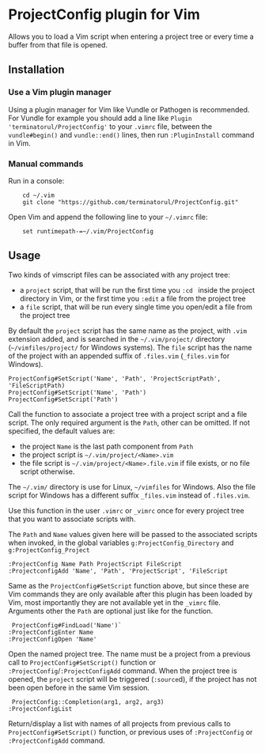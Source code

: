 # ProjectConfig plugin for Vim

Allows you to load a Vim script when entering a project tree or every time a buffer from that
file is opened.

## Installation

### Use a Vim plugin manager
Using a plugin manager for Vim like Vundle or Pathogen is recommended. For Vundle for example 
you should add a line like `Plugin 'terminatorul/ProjectConfig'` to your `.vimrc` file, between
the `vundle#begin()` and `vundle::end()` lines, then run `:PluginInstall` command in Vim.

### Manual commands
Run in a console:
```
    cd ~/.vim
    git clone "https://github.com/terminatorul/ProjectConfig.git"
```
Open Vim and append the following line to your `~/.vimrc` file:
```
    set runtimepath-=~/.vim/ProjectConfig
```

## Usage

Two kinds of vimscript files can be associated with any project tree:
* a `project` script, that will be run the first time you `:cd ` inside the project 
  directory in Vim, or the first time you `:edit` a file from the project tree
* a `file` script, that will be run every single time you open/edit a file from the
  project tree

By default the `project` script has the same name as the project, with `.vim` extension added,
and is searched in the `~/.vim/project/` directory (`~/vimfiles/project/` for Windows systems).
The `file` script has the name of the project with an appended suffix of `.files.vim`
(`_files.vim` for Windows).

```
ProjectConfig#SetScript('Name', 'Path', 'ProjectScriptPath', 'FileScriptPath)
ProjectConfig#SetScript('Name', 'Path')
ProjectConfig#SetScript('Path')
```

Call the function to associate a project tree with a project script and a file script. The only
required argument is the `Path`, other can be omitted. If not specified, the default values are:
* the project `Name` is the last path component from `Path`
* the project script is `~/.vim/project/<Name>.vim`
* the file script is `~/.vim/project/<Name>.file.vim` if file exists, or no file script otherwise.

The `~/.vim/` directory is use for Linux, `~/vimfiles` for Windows. Also the file script for
Windows has a different suffix `_files.vim` instead of `.files.vim`.

Use this function in the user `.vimrc` or `_vimrc` once for every project tree that you want to
associate scripts with.

The `Path` and `Name` values given here will be passed to the associated scripts when invoked, in
the global variables `g:ProjectConfig_Directory` and `g:ProjectConfig_Project`


```
:ProjectConfig Name Path ProjectScript FileScript
:ProjectconfigAdd 'Name', 'Path', 'ProjectScript', 'FileScript
```

Same as the `ProjectConfig#SetScript` function above, but since these are Vim commands they are
only available after this plugin has been loaded by Vim, most importantly they are not
available yet in the `_vimrc` file. Arguments other the `Path` are optional just like for the
function.

```
 ProjectConfig#FindLoad('Name')`
:ProjectConfigEnter Name
:ProjectConfigOpen 'Name'
```

Open the named project tree. The name must be a project from a previous call to
`ProjectConfig#SetScript()` function or `:ProjectConfig`/`:ProjectConfigAdd` command. When the
project tree is opened, the `project` script will be triggered (`:source`d), if the project has
not been open before in the same Vim session.

```
 ProjectConfig::Completion(arg1, arg2, arg3)
:ProjectConfigList
```

Return/display a list with names of all projects from previous calls to `ProjectConfig#SetScript()`
function, or previous uses of `:ProjectConfig` or `:ProjectConfigAdd` command.
